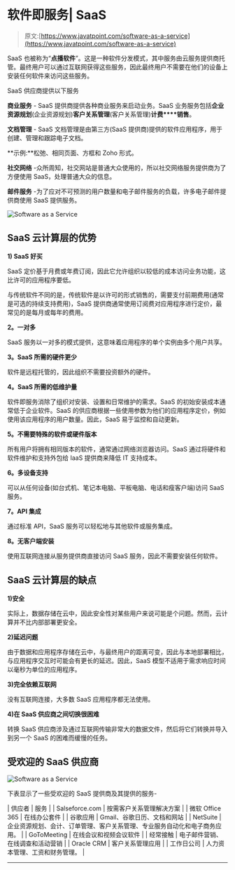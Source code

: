 # 软件即服务| SaaS

> 原文:[https://www.javatpoint.com/software-as-a-service](https://www.javatpoint.com/software-as-a-service)

SaaS 也被称为“**点播软件**”。这是一种软件分发模式，其中服务由云服务提供商托管。最终用户可以通过互联网获得这些服务，因此最终用户不需要在他们的设备上安装任何软件来访问这些服务。

SaaS 供应商提供以下服务

**商业服务** - SaaS 提供商提供各种商业服务来启动业务。SaaS 业务服务包括**企业资源规划**(企业资源规划)**客户关系管理**(客户关系管理)**计费****销售**。

**文档管理** - SaaS 文档管理是由第三方(SaaS 提供商)提供的软件应用程序，用于创建、管理和跟踪电子文档。

**示例:**松弛、相同页面、方框和 Zoho 形式。

**社交网络** -众所周知，社交网站是普通大众使用的，所以社交网络服务提供商为了方便使用 SaaS，处理普通大众的信息。

**邮件服务** -为了应对不可预测的用户数量和电子邮件服务的负载，许多电子邮件提供商使用 SaaS 提供服务。

![Software as a Service](../Images/3b56e870475676d107f570ddeac6a22a.png)

## SaaS 云计算层的优势

**1) SaaS 好买**

SaaS 定价基于月费或年费订阅，因此它允许组织以较低的成本访问业务功能，这比许可的应用程序要低。

与传统软件不同的是，传统软件是以许可的形式销售的，需要支付前期费用(通常是可选的持续支持费用)，SaaS 提供商通常使用订阅费对应用程序进行定价，最常见的是每月或每年的费用。

**2。一对多**

SaaS 服务以一对多的模式提供，这意味着应用程序的单个实例由多个用户共享。

**3。SaaS 所需的硬件更少**

软件是远程托管的，因此组织不需要投资额外的硬件。

**4。SaaS 所需的低维护量**

软件即服务消除了组织对安装、设置和日常维护的需求。SaaS 的初始安装成本通常低于企业软件。SaaS 的供应商根据一些使用参数为他们的应用程序定价，例如使用该应用程序的用户数量。因此，SaaS 易于监控和自动更新。

**5。不需要特殊的软件或硬件版本**

所有用户将拥有相同版本的软件，通常通过网络浏览器访问。SaaS 通过将硬件和软件维护和支持外包给 IaaS 提供商来降低 IT 支持成本。

**6。多设备支持**

可以从任何设备(如台式机、笔记本电脑、平板电脑、电话和瘦客户端)访问 SaaS 服务。

**7。API 集成**

通过标准 API，SaaS 服务可以轻松地与其他软件或服务集成。

**8。无客户端安装**

使用互联网连接从服务提供商直接访问 SaaS 服务，因此不需要安装任何软件。

## SaaS 云计算层的缺点

**1)安全**

实际上，数据存储在云中，因此安全性对某些用户来说可能是个问题。然而，云计算并不比内部部署更安全。

**2)延迟问题**

由于数据和应用程序存储在云中，与最终用户的距离可变，因此与本地部署相比，与应用程序交互时可能会有更长的延迟。因此，SaaS 模型不适用于需求响应时间以毫秒为单位的应用程序。

**3)完全依赖互联网**

没有互联网连接，大多数 SaaS 应用程序都无法使用。

**4)在 SaaS 供应商之间切换很困难**

转换 SaaS 供应商涉及通过互联网传输非常大的数据文件，然后将它们转换并导入到另一个 SaaS 的困难而缓慢的任务。

## 受欢迎的 SaaS 供应商

![Software as a Service](../Images/2964dcb5869ae341be7474de78259314.png)

下表显示了一些受欢迎的 SaaS 提供商及其提供的服务-

| 供应者 | 服务 |
| Salseforce.com | 按需客户关系管理解决方案 |
| 微软 Office 365 | 在线办公套件 |
| 谷歌应用 | Gmail、谷歌日历、文档和网站 |
| NetSuite | 企业资源规划、会计、订单管理、客户关系管理、专业服务自动化和电子商务应用。 |
| GoToMeeting | 在线会议和视频会议软件 |
| 经常接触 | 电子邮件营销、在线调查和活动营销 |
| Oracle CRM | 客户关系管理应用 |
| 工作日公司 | 人力资本管理、工资和财务管理。 |

* * *